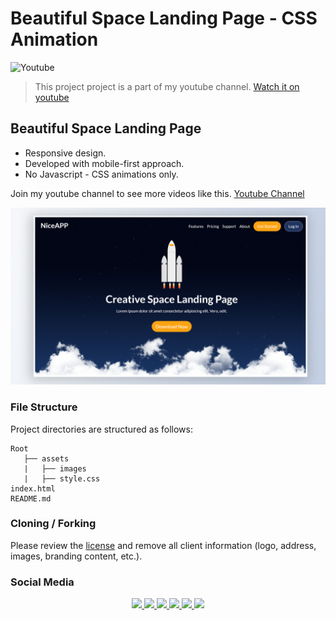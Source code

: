 # Beautiful Space Landing Page - CSS Animation

![Youtube](https://img.shields.io/badge/MiadVosoughi-%23FF0000.svg?style=flat&logo=YouTube)

> This project project is a part of my youtube channel. [Watch it on youtube](https://youtu.be/x5EzXQhMJPU)

## Beautiful Space Landing Page

- Responsive design.
- Developed with mobile-first approach.
- No Javascript - CSS animations only.

Join my youtube channel to see more videos like this. [Youtube Channel](https://www.youtube.com/c/MiadVosoughi)

![](/preview.png)

### File Structure

Project directories are structured as follows:

```
Root
   ├── assets
   |   ├── images
   |   ├── style.css
index.html
README.md
```

### Cloning / Forking

Please review the [license](LICENSE) and remove all client information (logo, address, images, branding content, etc.).

### Social Media

<p align="center">
    <a href="https://www.buymeacoffee.com/miad" alt="buymeacoffee">
        <img src="https://img.shields.io/badge/Buy%20Me%20a%20Coffee-ffdd00?style=flat&logo=buy-me-a-coffee&logoColor=black" />
    </a>
    <a href="mailto:miadv.biz@gmail.com" alt="gmail">
    <a href="https://www.linkedin.com/in/miad-vosoughi" alt="LinkedIn">
        <img src="https://img.shields.io/badge/LinkedIn-%230077B5.svg?style=flat&logo=linkedin&logoColor=white" />
    </a>
    <a href="mailto:miadv.biz@gmail.com" alt="gmail">
        <img src="https://img.shields.io/badge/Gmail-D14836.svg?style=flat&logo=gmail&logoColor=white" />
    </a>
    <a href="https://twitter.com/Miad_Vosoughi" alt="twitter">
        <img src="https://img.shields.io/badge/Twitter-%231DA1F2.svg?style=flat&logo=twitter&logoColor=white" />
    </a>
    <a href="https://www.youtube.com/c/MiadVosoughi" alt="youtube">
        <img src="https://img.shields.io/badge/Youtube-%23FF0000.svg?style=flat&logo=youTube&logoColor=white" />
    </a>
    <a href="https://www.instagram.com/miadv.dev" alt="instagram">
        <img src="https://img.shields.io/badge/Instagram-%23E4405F.svg?style=flat&logo=instagram&logoColor=white" />
    </a>
</p>
